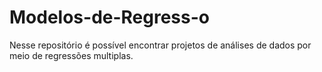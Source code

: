 # Modelos-de-Regress-o
Nesse repositório é possível encontrar projetos de análises de dados por meio de regressões multiplas. 
